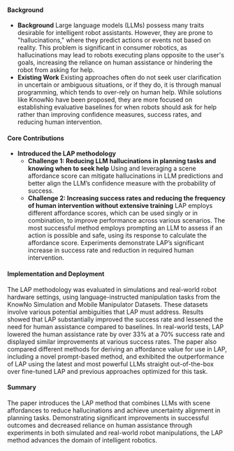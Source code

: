 #### Background
- **Background**
Large language models (LLMs) possess many traits desirable for intelligent robot assistants. However, they are prone to "hallucinations," where they predict actions or events not based on reality. This problem is significant in consumer robotics, as hallucinations may lead to robots executing plans opposite to the user's goals, increasing the reliance on human assistance or hindering the robot from asking for help.
- **Existing Work**
Existing approaches often do not seek user clarification in uncertain or ambiguous situations, or if they do, it is through manual programming, which tends to over-rely on human help. While solutions like KnowNo have been proposed, they are more focused on establishing evaluative baselines for when robots should ask for help rather than improving confidence measures, success rates, and reducing human intervention.
#### Core Contributions
  - **Introduced the LAP methodology**
    - **Challenge 1: Reducing LLM hallucinations in planning tasks and knowing when to seek help**
        Using and leveraging a scene affordance score can mitigate hallucinations in LLM predictions and better align the LLM’s confidence measure with the probability of success.
    - **Challenge 2: Increasing success rates and reducing the frequency of human intervention without extensive training**
        LAP employs different affordance scores, which can be used singly or in combination, to improve performance across various scenarios. The most successful method employs prompting an LLM to assess if an action is possible and safe, using its response to calculate the affordance score. Experiments demonstrate LAP’s significant increase in success rate and reduction in required human intervention.
#### Implementation and Deployment
The LAP methodology was evaluated in simulations and real-world robot hardware settings, using language-instructed manipulation tasks from the KnowNo Simulation and Mobile Manipulator Datasets. These datasets involve various potential ambiguities that LAP must address. Results showed that LAP substantially improved the success rate and lessened the need for human assistance compared to baselines. In real-world tests, LAP lowered the human assistance rate by over 33% at a 70% success rate and displayed similar improvements at various success rates. The paper also compared different methods for deriving an affordance value for use in LAP, including a novel prompt-based method, and exhibited the outperformance of LAP using the latest and most powerful LLMs straight out-of-the-box over fine-tuned LAP and previous approaches optimized for this task.
#### Summary
The paper introduces the LAP method that combines LLMs with scene affordances to reduce hallucinations and achieve uncertainty alignment in planning tasks. Demonstrating significant improvements in successful outcomes and decreased reliance on human assistance through experiments in both simulated and real-world robot manipulations, the LAP method advances the domain of intelligent robotics.